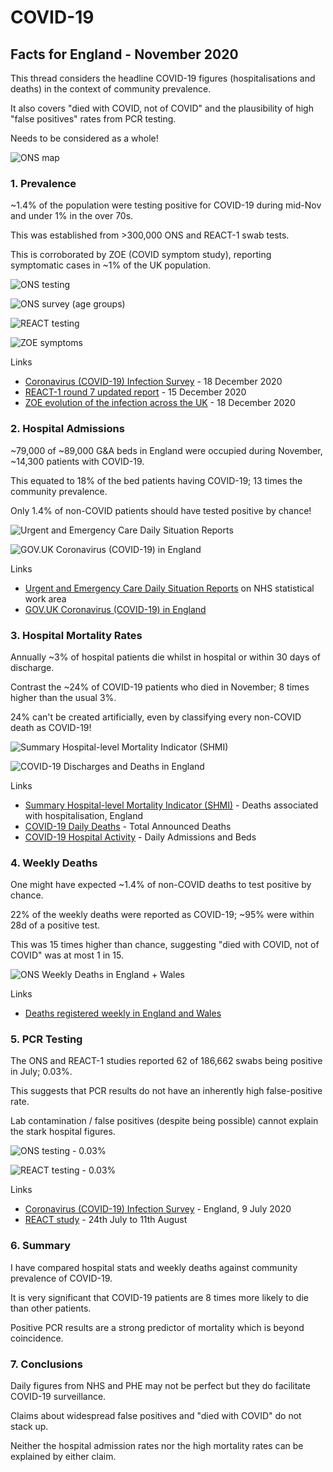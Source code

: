 # COVID-19 

## Facts for England - November 2020

This thread considers the headline COVID-19 figures (hospitalisations and deaths) in the context of community prevalence.

It also covers "died with COVID, not of COVID" and the plausibility of high "false positives" rates from PCR testing.

Needs to be considered as a whole!

![ONS map](facts-england/ons-map.png)



### 1. Prevalence

~1.4% of the population were testing positive for COVID-19 during mid-Nov and under 1% in the over 70s.

This was established from >300,000 ONS and REACT-1 swab tests.

This is corroborated by ZOE (COVID symptom study), reporting symptomatic cases in ~1% of the UK population.



![ONS testing](facts-england/ons-testing.png)

![ONS survey (age groups)](facts-england/ons-survey-ages.png)

![REACT testing](facts-england/react-testing.png)

![ZOE symptoms](facts-england/zoe-symptoms.png)

Links

- [Coronavirus (COVID-19) Infection Survey](https://www.ons.gov.uk/peoplepopulationandcommunity/healthandsocialcare/conditionsanddiseases/bulletins/coronaviruscovid19infectionsurveypilot/18december2020) - 18 December 2020
- [REACT-1 round 7 updated report](https://spiral.imperial.ac.uk/handle/10044/1/84879) - 15 December 2020
- [ZOE evolution of the infection across the UK](https://covid.joinzoe.com/data) - 18 December 2020



### 2. Hospital Admissions

~79,000 of ~89,000 G&A beds in England were occupied during November, ~14,300 patients with COVID-19.

This equated to 18% of the bed patients having COVID-19; 13 times the community prevalence.

Only 1.4% of non-COVID patients should have tested positive by chance!



![Urgent and Emergency Care Daily Situation Reports](facts-england/uec-daily-sitrep.png)



![GOV.UK Coronavirus (COVID-19) in England](facts-england/phe-patients.png)



Links

- [Urgent and Emergency Care Daily Situation Reports](https://www.england.nhs.uk/statistics/statistical-work-areas/uec-sitrep/) on NHS statistical work area
- [GOV.UK Coronavirus (COVID-19) in England](https://coronavirus.data.gov.uk/details/healthcare?areaType=nation&areaName=England)



### 3. Hospital Mortality Rates

Annually ~3% of hospital patients die whilst in hospital or within 30 days of discharge.

Contrast the ~24% of COVID-19 patients who died in November; 8 times higher than the usual 3%.

24% can't be created artificially, even by classifying every non-COVID death as COVID-19!



![Summary Hospital-level Mortality Indicator (SHMI)](facts-england/shmi-deaths.png)



![COVID-19 Discharges and Deaths in England](facts-england/hospital-mortality.png)

Links

- [Summary Hospital-level Mortality Indicator (SHMI)](https://digital.nhs.uk/data-and-information/publications/statistical/shmi/2020-05/shmi-january-2019---december-2019) - Deaths associated with hospitalisation, England
- [COVID-19 Daily Deaths](https://www.england.nhs.uk/statistics/statistical-work-areas/covid-19-daily-deaths/) - Total Announced Deaths
- [COVID-19 Hospital Activity](https://www.england.nhs.uk/statistics/statistical-work-areas/covid-19-hospital-activity/) - Daily Admissions and Beds



### 4. Weekly Deaths

One might have expected ~1.4% of non-COVID deaths to test positive by chance.

22% of the weekly deaths were reported as COVID-19; ~95% were within 28d of a positive test.

This was 15 times higher than chance, suggesting "died with COVID, not of COVID" was at most 1 in 15.



![ONS Weekly Deaths in England + Wales](facts-england/ons-deaths.png)



Links

- [Deaths registered weekly in England and Wales](https://www.ons.gov.uk/peoplepopulationandcommunity/birthsdeathsandmarriages/deaths/bulletins/deathsregisteredweeklyinenglandandwalesprovisional/previousReleases)



### 5. PCR Testing

The ONS and REACT-1 studies reported 62 of 186,662 swabs being positive in July; 0.03%.

This suggests that PCR results do not have an inherently high false-positive rate.

Lab contamination / false positives (despite being possible) cannot explain the stark hospital figures.



![ONS testing - 0.03%](facts-england/ons-testing-words.png)



![REACT testing - 0.03%](facts-england/react-testing-words.png)



Links

- [Coronavirus (COVID-19) Infection Survey](https://www.ons.gov.uk/peoplepopulationandcommunity/healthandsocialcare/conditionsanddiseases/bulletins/coronaviruscovid19infectionsurveypilot/england9july2020) - England, 9 July 2020
- [REACT study](https://www.imperial.ac.uk/news/203873/largest-covid19-testing-study-shows-cases/) - 24th July to 11th August




### 6. Summary

I have compared hospital stats and weekly deaths against community prevalence of COVID-19.

It is very significant that COVID-19 patients are 8 times more likely to die than other patients.

Positive PCR results are a strong predictor of mortality which is beyond coincidence.



### 7. Conclusions

Daily figures from NHS and PHE may not be perfect but they do facilitate COVID-19 surveillance.

Claims about widespread false positives and "died with COVID" do not stack up.

Neither the hospital admission rates nor the high mortality rates can be explained by either claim.

